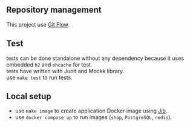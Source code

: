 ## Repository management
This project use [Git Flow](https://www.atlassian.com/git/tutorials/comparing-workflows/gitflow-workflow).

## Test
tests can be done standalone without any dependency because it uses embedded `h2` and `ehcache` for test.
<br>
tests have written with Junit and Mockk library.
<br>
use `make test` to run tests.

## Local setup
- use `make image` to create application Docker image using 
[Jib](https://cloud.google.com/blog/topics/developers-practitioners/comparing-containerization-methods-buildpacks-jib-and-dockerfile).
- use `docker compose up` to run images (`shop`, `PostgreSQL`, `redis`).